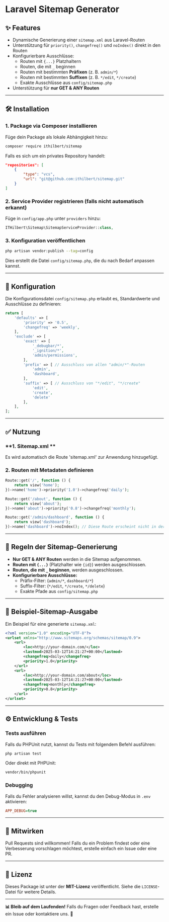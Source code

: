 # Laravel Sitemap Generator

## ✨ Features
- Dynamische Generierung einer `sitemap.xml` aus Laravel-Routen
- Unterstützung für `priority()`, `changefreq()` und `noIndex()` direkt in den Routen
- Konfigurierbare Ausschlüsse:
  - Routen mit `{...}` Platzhaltern
  - Routen, die mit `_` beginnen
  - Routen mit bestimmten **Präfixen** (z. B. `admin/*`)
  - Routen mit bestimmten **Suffixen** (z. B. `*/edit`, `*/create`)
  - Exakte Ausschlüsse aus `config/sitemap.php`
- Unterstützung für **nur GET & ANY Routen**

---

## 🛠 Installation

### **1. Package via Composer installieren**
Füge dein Package als lokale Abhängigkeit hinzu:

```sh
composer require ithilbert/sitemap
```

Falls es sich um ein privates Repository handelt:
```json
"repositories": [
    {
        "type": "vcs",
        "url": "git@github.com:ithilbert/sitemap.git"
    }
]
```

### **2. Service Provider registrieren (falls nicht automatisch erkannt)**

Füge in `config/app.php` unter `providers` hinzu:

```php
ITHilbert\Sitemap\SitemapServiceProvider::class,
```

### **3. Konfiguration veröffentlichen**

```sh
php artisan vendor:publish --tag=config
```

Dies erstellt die Datei `config/sitemap.php`, die du nach Bedarf anpassen kannst.

---

## 🔧 Konfiguration
Die Konfigurationsdatei `config/sitemap.php` erlaubt es, Standardwerte und Ausschlüsse zu definieren:

```php
return [
    'defaults' => [
        'priority' => '0.5',
        'changefreq' => 'weekly',
    ],
    'exclude' => [
        'exact' => [
            '_debugbar/*',
            '_ignition/*',
            'admin/permissions',
        ],
        'prefix' => [ // Ausschluss von allen "admin/*"-Routen
            'admin',
            'dashboard',
        ],
        'suffix' => [ // Ausschluss von "*/edit", "*/create"
            'edit',
            'create',
            'delete'
        ],
    ],
];
```

---

## ✅ Nutzung

### **1. Sitemap.xml **

Es wird automatisch die Route 'sitemap.xml' zur Anwendung hinzugefügt.

### **2. Routen mit Metadaten definieren**

```php
Route::get('/', function () {
    return view('home');
})->name('home')->priority('1.0')->changefreq('daily');

Route::get('/about', function () {
    return view('about');
})->name('about')->priority('0.8')->changefreq('monthly');

Route::get('/admin/dashboard', function () {
    return view('dashboard');
})->name('dashboard')->noIndex(); // Diese Route erscheint nicht in der Sitemap
```

---

## 🔬 Regeln der Sitemap-Generierung
- **Nur GET & ANY Routen** werden in die Sitemap aufgenommen.
- **Routen mit `{...}`** (Platzhalter wie `{id}`) werden ausgeschlossen.
- **Routen, die mit `_` beginnen**, werden ausgeschlossen.
- **Konfigurierbare Ausschlüsse:**
  - Präfix-Filter: (`admin/*`, `dashboard/*`)
  - Suffix-Filter: (`*/edit`, `*/create`, `*/delete`)
  - Exakte Pfade aus `config/sitemap.php`

---

## 📝 Beispiel-Sitemap-Ausgabe
Ein Beispiel für eine generierte `sitemap.xml`:

```xml
<?xml version="1.0" encoding="UTF-8"?>
<urlset xmlns="http://www.sitemaps.org/schemas/sitemap/0.9">
    <url>
        <loc>http://your-domain.com/</loc>
        <lastmod>2025-03-12T14:21:27+00:00</lastmod>
        <changefreq>daily</changefreq>
        <priority>1.0</priority>
    </url>
    <url>
        <loc>http://your-domain.com/about</loc>
        <lastmod>2025-03-12T14:21:27+00:00</lastmod>
        <changefreq>monthly</changefreq>
        <priority>0.8</priority>
    </url>
</urlset>
```

---

## ⚙ Entwicklung & Tests

### **Tests ausführen**
Falls du PHPUnit nutzt, kannst du Tests mit folgendem Befehl ausführen:

```sh
php artisan test
```

Oder direkt mit PHPUnit:

```sh
vendor/bin/phpunit
```

### **Debugging**
Falls du Fehler analysieren willst, kannst du den Debug-Modus in `.env` aktivieren:

```ini
APP_DEBUG=true
```

---

## 💪 Mitwirken
Pull Requests sind willkommen! Falls du ein Problem findest oder eine Verbesserung vorschlagen möchtest, erstelle einfach ein Issue oder eine PR.

---

## 🎉 Lizenz
Dieses Package ist unter der **MIT-Lizenz** veröffentlicht. Siehe die `LICENSE`-Datei für weitere Details.

---

**📊 Bleib auf dem Laufenden!** Falls du Fragen oder Feedback hast, erstelle ein Issue oder kontaktiere uns. 🚀

